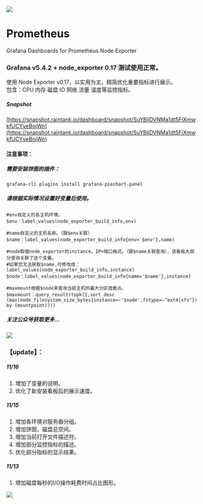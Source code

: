 ![](https://grafana.com/api/dashboards/8919/images/5601/image)
# Prometheus
Grafana Dashboards for Prometheus Node Exporter  
###  Grafana v5.4.2 + node_exporter 0.17 测试使用正常。
使用 Node Exporter v0.17，以实用为主，精简优化重要指标进行展示。  
包含：CPU 内存 磁盘 IO 网络 流量 温度等监控指标。  
##### Snapshot
[https://snapshot.raintank.io/dashboard/snapshot/SuYBliDVNMa1dt5FiXmwkfUCYyeBojWn](https://snapshot.raintank.io/dashboard/snapshot/SuYBliDVNMa1dt5FiXmwkfUCYyeBojWn)
#### 注意事项：
##### 需要安装饼图的插件：
```
grafana-cli plugins install grafana-piechart-panel
```
##### 请根据实际情况设置好变量后使用。
```
#env自定义的各主机环境。
$env：label_values(node_exporter_build_info,env)

#name自定义的主机名称。（跟$env关联）
$name：label_values(node_exporter_build_info{env='$env'},name)
	
#node取值node_exporter的instance，IP+端口格式。（跟$name关联查询），该看板大部分查询关联了这个变量。
#如果您无法获取$name,可修改成：label_values(node_exporter_build_info,instance)
$node：label_values(node_exporter_build_info{name='$name'},instance)

#maxmount根据$node来查询当前主机的最大分区挂载点。
$maxmount：query_result(topk(1,sort_desc (max(node_filesystem_size_bytes{instance=~'$node',fstype=~"ext4|xfs"}) by (mountpoint))))		
```
##### 关注公众号获取更多...
![](https://grafana.com/api/dashboards/8919/images/5985/image)

### 【update】：
##### 11/16
1. 增加了变量的说明。
2. 优化了新安装看板后的展示速度。 
##### 11/15  
1. 增加各环境对服务器分组。
2. 增加饼图，磁盘总空间。
3. 增加当前打开文件描述符。
4. 增加部分监控指标的描述。
5. 优化部分指标的显示结果。
##### 11/13  
1. 增加磁盘每秒的I/O操作耗费时间占比图形。  

![](https://grafana.com/api/dashboards/8919/images/5601/image)
